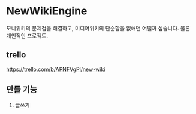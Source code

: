 # NewWikiEngine
모니위키의 문제점을 해결하고, 미디어위키의 단순함을 없애면 어떨까 싶습니다. 물론 개인적인 프로젝트.

## trello
https://trello.com/b/APNFVgPi/new-wiki


## 만들 기능
1. 글쓰기

